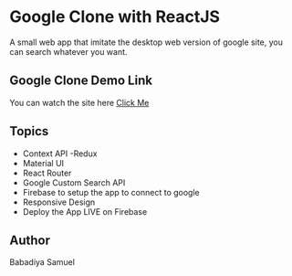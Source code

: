 # Google Clone with ReactJS

A small web app that imitate the desktop web version of google site, you can search whatever you want.

## Google Clone Demo Link

You can watch the site here
[Click Me](https://googlclone-v1.web.app/)

## Topics

- Context API -Redux
- Material UI
- React Router
- Google Custom Search API
- Firebase to setup the app to connect to google
- Responsive Design
- Deploy the App LIVE on Firebase

## Author

Babadiya Samuel
